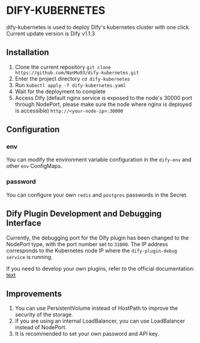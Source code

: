 # DIFY-KUBERNETES

dify-kubernetes is used to deploy Dify's kubernetes cluster with one click.
Current update version is Dify v1.1.3

## Installation

1. Clone the current repository `git clone https://github.com/NanMu93/dify-kubernetes.git`
2. Enter the project directory `cd dify-kubernetes`
3. Run `kubectl apply -f dify-kubernetes.yaml`
4. Wait for the deployment to complete
5. Access Dify (default nginx service is exposed to the node's 30000 port through NodePort, please make sure the node where nginx is deployed is accessible)
    `http://<your-node-ip>:30000`

## Configuration

###  env

You can modify the environment variable configuration in the `dify-env` and other `env` ConfigMaps.

###  password

You can configure your own `redis` and `postgres` passwords in the Secret.

## Dify Plugin Development and Debugging Interface

Currently, the debugging port for the Dify plugin has been changed to the NodePort type, with the port number set to `31000`. The IP address corresponds to the Kubernetes node IP where the `dify-plugin-debug` `service` is running. 

If you need to develop your own plugins, refer to the official documentation: [text](https://docs.dify.ai/zh-hans/plugins/quick-start/develop-plugins)

## Improvements

1. You can use PersistentVolume instead of HostPath to improve the security of the storage.
2. If you are using an internal LoadBalancer, you can use LoadBalancer instead of NodePort.
3. It is recommended to set your own password and API key.